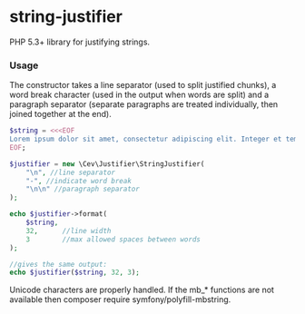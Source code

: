 # string-justifier
PHP 5.3+ library for justifying strings.

### Usage

The constructor takes a line separator (used to split justified chunks), a word break character (used in the output when words are split) and a paragraph separator (separate paragraphs are treated individually, then joined together at the end).

```php
$string = <<<EOF
Lorem ipsum dolor sit amet, consectetur adipiscing elit. Integer et tempor velit, vitae porttitor mauris. Phasellus fermentum dignissim nulla quis eleifend. Praesent vestibulum diam nisi, non egestas enim aliquam sit amet. Etiam consequat ipsum risus. Duis quis urna velit. Vivamus condimentum bibendum felis sed tempor. Suspendisse consectetur nibh vel odio bibendum euismod. Cras vehicula aliquam leo, quis laoreet nunc tincidunt quis.
EOF;

$justifier = new \Cev\Justifier\StringJustifier(
    "\n", //line separator
    "-", //indicate word break
    "\n\n" //paragraph separator
);

echo $justifier->format(
    $string,
    32,      //line width
    3        //max allowed spaces between words
);

//gives the same output:
echo $justifier($string, 32, 3);
```

Unicode characters are properly handled. If the mb_* functions are not available then composer require symfony/polyfill-mbstring.
